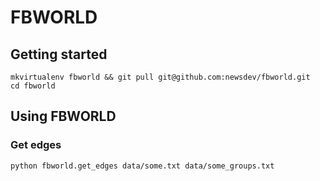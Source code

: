 # FBWORLD

## Getting started
```
mkvirtualenv fbworld && git pull git@github.com:newsdev/fbworld.git
cd fbworld
```

## Using FBWORLD
### Get edges
```
python fbworld.get_edges data/some.txt data/some_groups.txt
```
